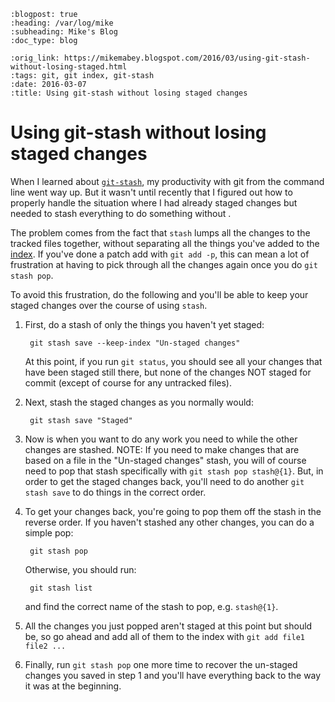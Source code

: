 ```{eval-rst}
:blogpost: true
:heading: /var/log/mike
:subheading: Mike's Blog
:doc_type: blog

:orig_link: https://mikemabey.blogspot.com/2016/03/using-git-stash-without-losing-staged.html
:tags: git, git index, git-stash
:date: 2016-03-07
:title: Using git-stash without losing staged changes
```
# Using git-stash without losing staged changes

When I learned about [`git-stash`](https://git-scm.com/docs/git-stash), my productivity with git from the command line
went way up. But it wasn't until recently that I figured out how to properly handle the situation where I had already
staged changes but needed to stash everything to do something without .

The problem comes from the fact that `stash` lumps all the changes to the tracked files together, without separating all
the things you've added to the [index](http://www.gitguys.com/topics/whats-the-deal-with-the-git-index/). If you've done
a patch add with `git add -p`, this can mean a lot of frustration at having to pick through all the changes again once
you do `git stash pop`.

To avoid this frustration, do the following and you'll be able to keep your staged changes over the course of using
`stash`.

1. First, do a stash of only the things you haven't yet staged:

        git stash save --keep-index "Un-staged changes"

    At this point, if you run `git status`, you should see all your changes that have been staged still there, but none of
    the changes NOT staged for commit (except of course for any untracked files).

2. Next, stash the staged changes as you normally would:

        git stash save "Staged"

3. Now is when you want to do any work you need to while the other changes are stashed. NOTE: If you need to make
   changes that are based on a file in the "Un-staged changes" stash, you will of course need to pop that stash
   specifically with `git stash pop stash@{1}`. But, in order to get the staged changes back, you'll need to do another
   `git stash save` to do things in the correct order.

4. To get your changes back, you're going to pop them off the stash in the reverse order. If you haven't stashed any
   other changes, you can do a simple pop:

        git stash pop

    Otherwise, you should run:

        git stash list

    and find the correct name of the stash to pop, e.g. `stash@{1}`.

5. All the changes you just popped aren't staged at this point but should be, so go ahead and add all of them to the
   index with `git add file1 file2 ...`

6. Finally, run `git stash pop` one more time to recover the un-staged changes you saved in step 1 and you'll have
   everything back to the way it was at the beginning.
